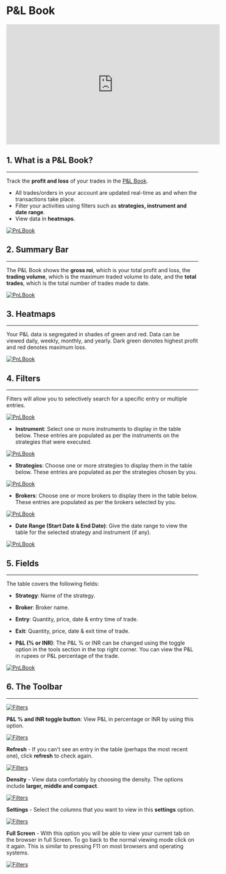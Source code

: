# P&L Book

<iframe width="560" height="315" src="https://www.youtube.com/embed/DxOBhWKBNIE" frameborder="0" allow="accelerometer; autoplay; encrypted-media; gyroscope; picture-in-picture" allowfullscreen></iframe>

## 1. What is a P&L Book?
---

Track the **profit and loss** of your trades in the [P&L Book](https://app.algobulls.com/book/pl).

* All trades/orders in your account are updated real-time as and when the transactions take place. 
* Filter your activities using filters such as **strategies, instrument and date range**.
* View data in **heatmaps**.

[![PnLBook](imgs/pnl.png "Click to Enlarge or Ctrl+Click to open in a new Tab")](imgs/pnl.png)


## 2. Summary Bar
---

The P&L Book shows the **gross roi**, which is your total profit and loss, the **trading volume**, which is the maximum traded volume to date, and the **total trades**, which is the total number of trades made to date.

[![PnLBook](imgs/pnl1.png "Click to Enlarge or Ctrl+Click to open in a new Tab")](imgs/pnl1.png)

## 3. Heatmaps
---

Your P&L data is segregated in shades of green and red. Data can be viewed daily, weekly, monthly, and yearly. Dark green denotes highest profit and red denotes maximum loss.

[![PnLBook](imgs/pnl2.png "Click to Enlarge or Ctrl+Click to open in a new Tab")](imgs/pnl2.png)

## 4. Filters
---

Filters will allow you to selectively search for a specific entry or multiple entries.

[![PnLBook](imgs/pnl3.png "Click to Enlarge or Ctrl+Click to open in a new Tab")](imgs/pnl3.png)

* **Instrument**: Select one or more instruments to display in the table below. 
These entries are populated as per the instruments on the strategies that were executed.

[![PnLBook](imgs/pnl4.png "Click to Enlarge or Ctrl+Click to open in a new Tab")](imgs/pnl4.png)

* **Strategies**: Choose one or more strategies to display them in the table below. 
These entries are populated as per the strategies chosen by you.

[![PnLBook](imgs/pnl5.png "Click to Enlarge or Ctrl+Click to open in a new Tab")](imgs/pnl5.png)

* **Brokers**: Choose one or more brokers to display them in the table below.
These entries are populated as per the brokers selected by you.

[![PnLBook](imgs/pnl_broker_filter.png "Click to Enlarge or Ctrl+Click to open in a new Tab")](imgs/pnl_broker_filter.png)

* **Date Range (Start Date & End Date)**: Give the date range to view the table for the selected  strategy and instrument (if any).

[![PnLBook](imgs/pnl6.png "Click to Enlarge or Ctrl+Click to open in a new Tab")](imgs/pnl6.png)

## 5. Fields
---

The table covers the following fields:
 
* **Strategy**: Name of the strategy.

* **Broker**: Broker name.

* **Entry**: Quantity, price, date & entry time of trade.

* **Exit**: Quantity, price, date & exit time of trade.

* **P&L (% or INR)**: The P&L % or INR can be changed using the toggle option in the tools section in the top right corner. You can view the P&L in rupees or P&L percentage of the trade.


[![PnLBook](imgs/pnl7.png "Click to Enlarge or Ctrl+Click to open in a new Tab")](imgs/pnl7.png)

## 6. The Toolbar
---

[![Filters](imgs/toolbar1_pnl.png "Click to Enlarge or Ctrl+Click to open in a new Tab")](imgs/pnl.png)

**P&L % and INR toggle button**: View P&L in percentage or INR by using this option. 

[![Filters](imgs/toolbar2_pnl.png "Click to Enlarge or Ctrl+Click to open in a new Tab")](imgs/pnl.png)

**Refresh** - If you can't see an entry in the table (perhaps the most recent one), click **refresh** to check again.

[![Filters](imgs/toolbar3_pnl.png "Click to Enlarge or Ctrl+Click to open in a new Tab")](imgs/pnl.png)

**Density** - View data comfortably by choosing the density. The options include **larger, middle and compact**. 

[![Filters](imgs/toolbar4_pnl.png "Click to Enlarge or Ctrl+Click to open in a new Tab")](imgs/pnl.png)

**Settings** - Select the columns that you want to view in this **settings** option.

[![Filters](imgs/toolbar5_pnl.png "Click to Enlarge or Ctrl+Click to open in a new Tab")](imgs/pnl.png)

**Full Screen** - With this option you will be able to view your current tab on the browser in full Screen. To go back to the normal viewing mode click on it again. This is similar to pressing F11 on most browsers and operating systems.

[![Filters](imgs/toolbar6_pnl.png "Click to Enlarge or Ctrl+Click to open in a new Tab")](imgs/pnl.png)

